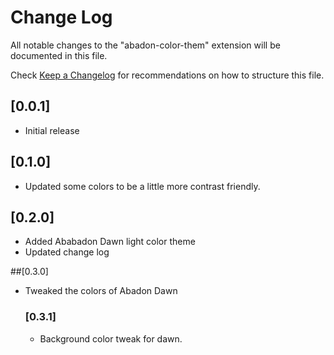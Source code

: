 # Change Log

All notable changes to the "abadon-color-them" extension will be documented in this file.

Check [Keep a Changelog](http://keepachangelog.com/) for recommendations on how to structure this file.

## [0.0.1]

- Initial release

## [0.1.0]

- Updated some colors to be a little more contrast friendly. 

## [0.2.0]   

- Added Ababadon Dawn light color theme
- Updated change log

##[0.3.0]

- Tweaked the colors of Abadon Dawn

    ### [0.3.1]

    - Background color tweak for dawn.